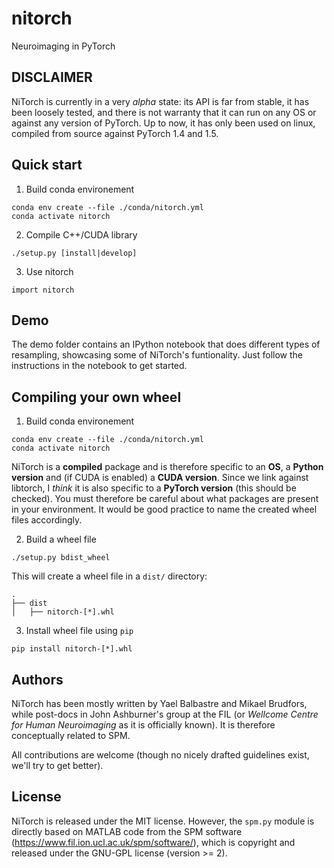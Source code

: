 # nitorch
Neuroimaging in PyTorch

## DISCLAIMER

NiTorch is currently in a very *alpha* state: its API is far from stable, 
it has been loosely tested, and there is not warranty that it can run on any 
OS or against any version of PyTorch. Up to now, it has only been used 
on linux, compiled from source against PyTorch 1.4 and 1.5.

## Quick start

1. Build conda environement
```{bash}
conda env create --file ./conda/nitorch.yml
conda activate nitorch
```

2. Compile C++/CUDA library
```{bash}
./setup.py [install|develop]
```

3. Use nitorch
```{python}
import nitorch
```

## Demo

The demo folder contains an IPython notebook that does different types of resampling, showcasing some of NiTorch's funtionality. Just follow the instructions in the notebook to get started.

## Compiling your own wheel

1. Build conda environement
```{bash}
conda env create --file ./conda/nitorch.yml
conda activate nitorch
```
NiTorch is a **compiled** package and is therefore specific to an **OS**, a **Python version** and (if CUDA is enabled) a **CUDA version**. 
Since we link against libtorch, I *think* it is also specific to a **PyTorch version** (this should be checked).
You must therefore be careful about what packages are present in your environment. It would be good practice to name the created wheel files accordingly.

2. Build a wheel file
```{bash}
./setup.py bdist_wheel
```
This will create a wheel file in a `dist/` directory:
```{bash}
.
├── dist
│   ├── nitorch-[*].whl
```

3. Install wheel file using `pip`
```{bash}
pip install nitorch-[*].whl
```

## Authors

NiTorch has been mostly written by Yael Balbastre and Mikael Brudfors, while post-docs 
in John Ashburner's group at the FIL (or *Wellcome Centre for Human Neuroimaging* as it 
is officially known). It is therefore conceptually related to SPM.

All contributions are welcome 
(though no nicely drafted guidelines exist, we'll try to get better).

## License

NiTorch is released under the MIT license. However, the `spm.py` module is directly 
based on MATLAB code from the SPM software (https://www.fil.ion.ucl.ac.uk/spm/software/), 
which is copyright and released under the GNU-GPL license (version >= 2).
